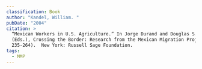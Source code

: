 ```yaml
---
classification: Book
author: "Kandel, William. "
pubDate: "2004"
citation: >
  “Mexican Workers in U.S. Agriculture.” In Jorge Durand and Douglas S. Massey
  (Eds.), Crossing the Border: Research from the Mexican Migration Project (pp.
  235-264).  New York: Russell Sage Foundation.
tags:
  - MMP
---
```

